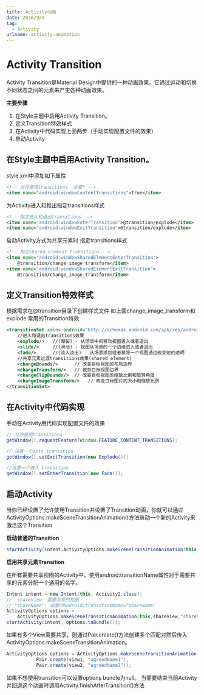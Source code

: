 ```yaml
---
title: Activity动画
date: 2016/9/9
tag:
  - Activity
urlname: activity-animation
---
```


# Activity Transition

Activity Transition是Material Design中提供的一种动画效果。它通过运动和切换不同状态之间的元素来产生各种动画效果。

**主要步骤**

1. 在Style主题中启用Activity Transition。
2. 定义Transition特效样式
3. 在Activity中代码实现上面两步（手动实现配置文件的效果）
4. 启动Activity

## 在Style主题中启用Activity Transition。

style.xml中添加如下属性

```xml
<!-- 允许使用transitions  必要* -->  
<item name="android:windowContentTransitions">true</item>
```

为Activity进入和推出指定transitions样式

```xml
<!-- 指定进入和退出transitions -->  
<item name="android:windowEnterTransition">@transition/explode</item>  
<item name="android:windowExitTransition">@transition/explode</item>
```

启动Activity方式为共享元素时 指定transitions样式

```xml
<!-- 指定shared element transitions -->  
<item name="android:windowSharedElementEnterTransition">  
    @transition/change_image_transform</item>  
<item name="android:windowSharedElementExitTransition">  
    @transition/change_image_transform</item>
```

## 定义Transition特效样式

根据需求在@transition目录下创建样式文件 如上面change_image_transform和explode 常用的Transition特效

```xml
<transitionSet xmlns:android="http://schemas.android.com/apk/res/android">
    //进入和退出transitions效果
    <explode/>   //(爆裂) - 从场景中间移动视图进入或者退出
    <slide/>     //(滑动) - 视图从场景的一个边缘进入或者退出
    <fade/>      //(淡入淡出) - 从场景添加或者移除一个视图通过改变他的透明
    //共享元素过渡transitions效果(shared element)
    <changeBounds/>      // 改变目标视图的布局边界
    <changeTransform/>   // 裁剪目标视图边界
    <changeClipBounds/>  // 改变目标视图的缩放比例和旋转角度
    <changeImageTransform/>   // 改变目标图片的大小和缩放比例
</transitionSet>
```

## 在Activity中代码实现

手动在Activity用代码实现配置文件的效果

```java
// 允许使用transitions  
getWindow().requestFeature(Window.FEATURE_CONTENT_TRANSITIONS);  

// 设置一个exit transition  
getWindow().setExitTransition(new Explode());  

//设置一个进入 transition
getWindow().setEnterTransition(new Fade());
```

## 启动Activity

当你已经设置了允许使用Transition并设置了Transition动画，你就可以通过ActivityOptions.makeSceneTransitionAnimation()方法启动一个新的Activity来激活这个Transition

**启动普通的Transition**

```java
startActivity(intent,ActivityOptions.makeSceneTransitionAnimation(this).toBundle());
```

**启用共享元素Transition**

在所有需要共享视图的Activity中，使用android:transitionName属性对于需要共享的元素分配一个通用的名字。

```java
Intent intent = new Intent(this, Activity2.class);  
//  shareView: 需要共享的视图  
// "shareName": 设置的android:transitionName="shareName"  
ActivityOptions options =
    ActivityOptions.makeSceneTransitionAnimation(this,shareView,"shareName");
startActivity(intent, options.toBundle());
```

如果有多个View需要共享，则通过Pair.create()方法创建多个匹配对然后传入ActivityOptions.makeSceneTransitionAnimation。

```java
ActivityOptions options = ActivityOptions.makeSceneTransitionAnimation(this,  
           Pair.create(view1, "agreedName1"),  
           Pair.create(view2, "agreedName2"));
```

如果不想使用transition可以设置options bundle为null。 当需要结束当前Activity并回退这个动画时调用Activity.finishAfterTransition()方法
